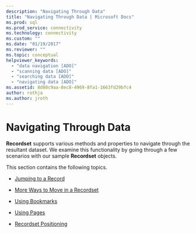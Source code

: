 ```yaml
---
description: "Navigating Through Data"
title: "Navigating Through Data | Microsoft Docs"
ms.prod: sql
ms.prod_service: connectivity
ms.technology: connectivity
ms.custom: ""
ms.date: "01/19/2017"
ms.reviewer: ""
ms.topic: conceptual
helpviewer_keywords: 
  - "data navigation [ADO]"
  - "scanning data [ADO]"
  - "searching data [ADO]"
  - "navigating data [ADO]"
ms.assetid: 8d88c9aa-8ec8-4969-8fa1-1663fd29bfc4
author: rothja
ms.author: jroth
---
```

# Navigating Through Data
**Recordset** supports various methods and properties to navigate through the resultant dataset. We examine this functionality by going through a few scenarios with our sample **Recordset** objects.  
  
 This section contains the following topics.  
  
-   [Jumping to a Record](./jumping-to-a-record.md)  
  
-   [More Ways to Move in a Recordset](./more-ways-to-move-in-a-recordset.md)  
  
-   [Using Bookmarks](./using-bookmarks.md)  
  
-   [Using Pages](./using-pages.md)  
  
-   [Recordset Positioning](./recordset-positioning.md)